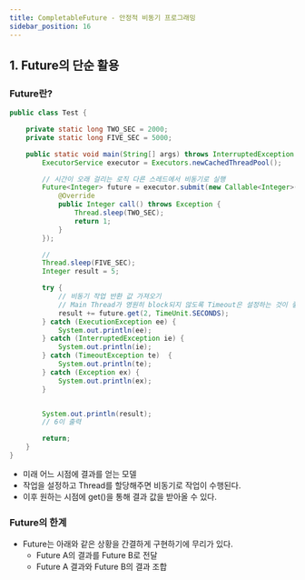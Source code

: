 ```yaml
---
title: CompletableFuture - 안정적 비동기 프로그래밍
sidebar_position: 16
---
```

## 1. Future의 단순 활용
### Future란?
```java
public class Test {

    private static long TWO_SEC = 2000;
    private static long FIVE_SEC = 5000;

    public static void main(String[] args) throws InterruptedException {
        ExecutorService executor = Executors.newCachedThreadPool();

        // 시간이 오래 걸리는 로직 다른 스레드에서 비동기로 실행
        Future<Integer> future = executor.submit(new Callable<Integer>(){
            @Override
            public Integer call() throws Exception {
                Thread.sleep(TWO_SEC);
                return 1;
            }
        });

        //
        Thread.sleep(FIVE_SEC);
        Integer result = 5;

        try {
            // 비동기 작업 반환 값 가져오기
            // Main Thread가 영원히 block되지 않도록 Timeout은 설정하는 것이 좋다...
            result += future.get(2, TimeUnit.SECONDS);
        } catch (ExecutionException ee) {
            System.out.println(ee);
        } catch (InterruptedException ie) {
            System.out.println(ie);
        } catch (TimeoutException te)  {
            System.out.println(te);
        } catch (Exception ex) {
            System.out.println(ex);
        }


        System.out.println(result);
        // 6이 출력

        return;
    }
}
```
- 미래 어느 시점에 결과를 얻는 모델 
- 작업을 설정하고 Thread를 할당해주면 비동기로 작업이 수행된다.
- 이후 원하는 시점에 get()을 통해 결과 값을 받아올 수 있다.

### Future의 한계
- Future는 아래와 같은 상황을 간결하게 구현하기에 무리가 있다.
  - Future A의 결과를 Future B로 전달
  - Future A 결과와 Future B의 결과 조합